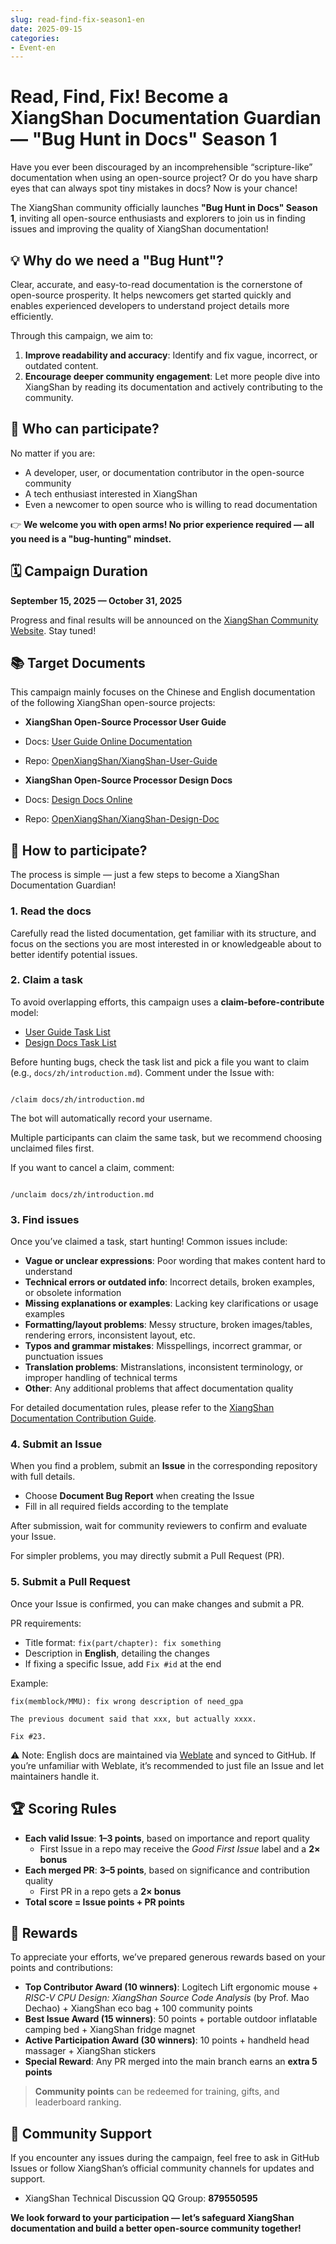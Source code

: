 ```yaml
---
slug: read-find-fix-season1-en
date: 2025-09-15
categories:
- Event-en
---
```


# Read, Find, Fix! Become a XiangShan Documentation Guardian — "Bug Hunt in Docs" Season 1

Have you ever been discouraged by an incomprehensible “scripture-like” documentation when using an open-source project? Or do you have sharp eyes that can always spot tiny mistakes in docs? Now is your chance!

The XiangShan community officially launches **"Bug Hunt in Docs" Season 1**, inviting all open-source enthusiasts and explorers to join us in finding issues and improving the quality of XiangShan documentation!

<!-- more -->

## 💡 Why do we need a "Bug Hunt"?

Clear, accurate, and easy-to-read documentation is the cornerstone of open-source prosperity. It helps newcomers get started quickly and enables experienced developers to understand project details more efficiently.

Through this campaign, we aim to:

1. **Improve readability and accuracy**: Identify and fix vague, incorrect, or outdated content.
2. **Encourage deeper community engagement**: Let more people dive into XiangShan by reading its documentation and actively contributing to the community.

## 🎯 Who can participate?

No matter if you are:

* A developer, user, or documentation contributor in the open-source community
* A tech enthusiast interested in XiangShan
* Even a newcomer to open source who is willing to read documentation

👉 **We welcome you with open arms! No prior experience required — all you need is a "bug-hunting" mindset.**

## 🗓️ Campaign Duration

**September 15, 2025 — October 31, 2025**

Progress and final results will be announced on the [XiangShan Community Website](https://xiangshan.cc). Stay tuned!

## 📚 Target Documents

This campaign mainly focuses on the Chinese and English documentation of the following XiangShan open-source projects:

* **XiangShan Open-Source Processor User Guide**
* Docs: [User Guide Online Documentation](https://docs.xiangshan.cc/projects/user-guide/zh-cn/latest/introduction/)
* Repo: [OpenXiangShan/XiangShan-User-Guide](https://github.com/OpenXiangShan/XiangShan-User-Guide)

* **XiangShan Open-Source Processor Design Docs**
* Docs: [Design Docs Online](https://docs.xiangshan.cc/projects/design/zh-cn/latest/frontend/BPU/Composer/)
* Repo: [OpenXiangShan/XiangShan-Design-Doc](https://github.com/OpenXiangShan/XiangShan-Design-Doc)

## 📝 How to participate?

The process is simple — just a few steps to become a XiangShan Documentation Guardian!

### 1. Read the docs

Carefully read the listed documentation, get familiar with its structure, and focus on the sections you are most interested in or knowledgeable about to better identify potential issues.

### 2. Claim a task

To avoid overlapping efforts, this campaign uses a **claim-before-contribute** model:

* [User Guide Task List](https://github.com/OpenXiangShan/XiangShan-User-Guide/issues/27)
* [Design Docs Task List](https://github.com/OpenXiangShan/XiangShan-Design-Doc/issues/88)

Before hunting bugs, check the task list and pick a file you want to claim (e.g., `docs/zh/introduction.md`). Comment under the Issue with:

```

/claim docs/zh/introduction.md

```

The bot will automatically record your username.

Multiple participants can claim the same task, but we recommend choosing unclaimed files first.

If you want to cancel a claim, comment:

```

/unclaim docs/zh/introduction.md

```

### 3. Find issues

Once you’ve claimed a task, start hunting! Common issues include:

* **Vague or unclear expressions**: Poor wording that makes content hard to understand
* **Technical errors or outdated info**: Incorrect details, broken examples, or obsolete information
* **Missing explanations or examples**: Lacking key clarifications or usage examples
* **Formatting/layout problems**: Messy structure, broken images/tables, rendering errors, inconsistent layout, etc.
* **Typos and grammar mistakes**: Misspellings, incorrect grammar, or punctuation issues
* **Translation problems**: Mistranslations, inconsistent terminology, or improper handling of technical terms
* **Other**: Any additional problems that affect documentation quality

For detailed documentation rules, please refer to the [XiangShan Documentation Contribution Guide](https://docs.xiangshan.cc/zh-cn/latest/contribution/documentation/).

### 4. Submit an Issue

When you find a problem, submit an **Issue** in the corresponding repository with full details.

* Choose **Document Bug Report** when creating the Issue
* Fill in all required fields according to the template

After submission, wait for community reviewers to confirm and evaluate your Issue.

For simpler problems, you may directly submit a Pull Request (PR).

### 5. Submit a Pull Request

Once your Issue is confirmed, you can make changes and submit a PR.

PR requirements:

* Title format: `fix(part/chapter): fix something`
* Description in **English**, detailing the changes
* If fixing a specific Issue, add `Fix #id` at the end

Example:

```plaintext
fix(memblock/MMU): fix wrong description of need_gpa

The previous document said that xxx, but actually xxxx.

Fix #23.
```

⚠️ Note: English docs are maintained via [Weblate](https://hosted.weblate.org/projects/openxiangshan/) and synced to GitHub. If you’re unfamiliar with Weblate, it’s recommended to just file an Issue and let maintainers handle it.

## 🏆 Scoring Rules

* **Each valid Issue**: **1–3 points**, based on importance and report quality
    * First Issue in a repo may receive the *Good First Issue* label and a **2× bonus**
* **Each merged PR**: **3–5 points**, based on significance and contribution quality
    * First PR in a repo gets a **2× bonus**
* **Total score = Issue points + PR points**

## 🎁 Rewards

To appreciate your efforts, we’ve prepared generous rewards based on your points and contributions:

* **Top Contributor Award (10 winners)**: Logitech Lift ergonomic mouse + *RISC-V CPU Design: XiangShan Source Code Analysis* (by Prof. Mao Dechao) + XiangShan eco bag + 100 community points
* **Best Issue Award (15 winners)**: 50 points + portable outdoor inflatable camping bed + XiangShan fridge magnet
* **Active Participation Award (30 winners)**: 10 points + handheld head massager + XiangShan stickers
* **Special Reward**: Any PR merged into the main branch earns an **extra 5 points**

> **Community points** can be redeemed for training, gifts, and leaderboard ranking.

## 🤝 Community Support

If you encounter any issues during the campaign, feel free to ask in GitHub Issues or follow XiangShan’s official community channels for updates and support.

* XiangShan Technical Discussion QQ Group: **879550595**

**We look forward to your participation — let’s safeguard XiangShan documentation and build a better open-source community together!**
